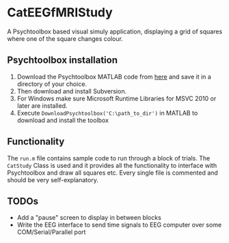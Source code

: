 # CatEEGfMRIStudy
A Psychtoolbox based visual simuly application, displaying a grid of squares where one of the square changes colour.

## Psychtoolbox installation
1. Download the Psychtoolbox MATLAB code from [here](http://psychtoolbox.org/download/) and save it in a directory of your choice.
2. Then download and install Subversion.
3. For Windows make sure Microsoft Runtime Libraries for MSVC 2010 or later are installed.
4. Execute `DownloadPsychtoolbox('C:\path_to_dir')` in MATLAB to download and install the toolbox

## Functionality
The `run.m` file contains sample code to run through a block of trials.
The `CatStudy` Class is used and it provides all the functionality to interface with Psychtoolbox and draw all squares etc.
Every single file is commented and should be very self-explanatory.

## TODOs
- Add a "pause" screen to display in between blocks
- Write the EEG interface to send time signals to EEG computer over some COM/Serial/Parallel port

